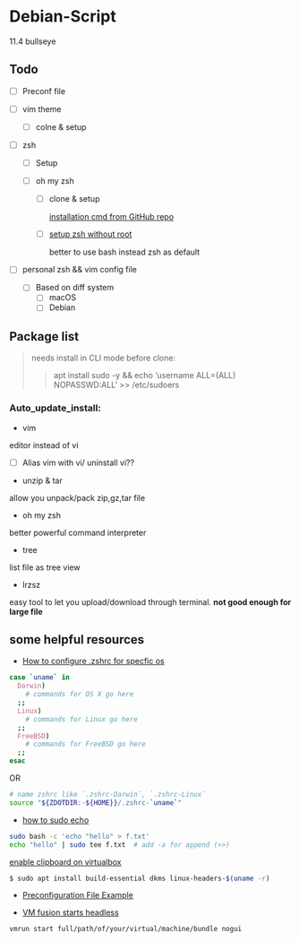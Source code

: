 # Debian-Script
11.4 bullseye

## Todo

- [ ] Preconf file

- [ ] vim theme

  - [ ] colne & setup

- [ ] zsh

  - [ ] Setup

  - [ ] oh my zsh

    - [ ] clone & setup

       [installation cmd from GitHub  repo](https://github.com/ohmyzsh/ohmyzsh#basic-installation)

    - [ ] [setup zsh without root](https://stackoverflow.com/questions/15293406/install-zsh-without-root-access)

      better to use bash instead zsh as default

- [ ] personal zsh && vim config file

  - [ ] Based on diff system
    - [ ] macOS
    - [ ] Debian

## Package list

> needs install in CLI mode before clone:
>
> > apt install sudo -y && echo ‘username ALL=(ALL) NOPASSWD:ALL’ >> /etc/sudoers

### Auto_update_install:

- vim

editor instead of vi

- [ ] Alias vim with vi/ uninstall vi??

- unzip & tar

allow you unpack/pack zip,gz,tar file

- oh my zsh

better powerful command interpreter

- tree

list file as tree view

- lrzsz

easy tool to let you upload/download through terminal. **not good enough for large file**

## some helpful resources

- [How to configure .zshrc for specfic os](https://unix.stackexchange.com/questions/252166/how-to-configure-zshrc-for-specfic-os)

```bash
case `uname` in
  Darwin)
    # commands for OS X go here
  ;;
  Linux)
    # commands for Linux go here
  ;;
  FreeBSD)
    # commands for FreeBSD go here
  ;;
esac
```
OR

```bash
# name zshrc like `.zshrc-Darwin`, `.zshrc-Linux`
source "${ZDOTDIR:-${HOME}}/.zshrc-`uname`"
```

- [how to sudo echo](https://askubuntu.com/questions/103643/cannot-echo-hello-x-txt-even-with-sudo)

```bash
sudo bash -c 'echo "hello" > f.txt'
echo "hello" | sudo tee f.txt  # add -a for append (>>)
```

[enable clipboard on virtualbox](https://linuxhint.com/enable-copy-paste-virtualbox-host/)
```bash
$ sudo apt install build-essential dkms linux-headers-$(uname -r)
```

- [Preconfiguration File Example](https://www.debian.org/releases/sarge/i386/apcs01.html.en)

- [VM fusion starts headless](https://stackoverflow.com/questions/62023721/is-it-possible-to-power-on-a-vmware-fusion-virtual-machine-without-opening-the-v)

```bash
vmrun start full/path/of/your/virtual/machine/bundle nogui
```
